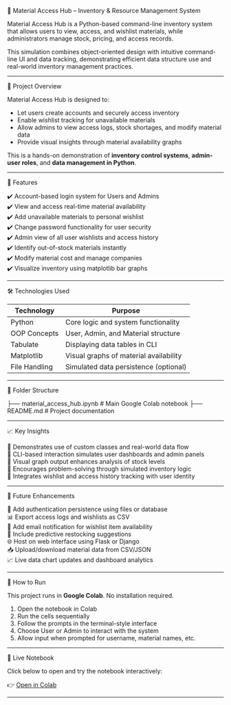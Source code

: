 🧰 Material Access Hub – Inventory & Resource Management System

Material Access Hub is a Python-based command-line inventory system that allows users to view, access, and wishlist materials, while administrators manage stock, pricing, and access records.

This simulation combines object-oriented design with intuitive command-line UI and data tracking, demonstrating efficient data structure use and real-world inventory management practices.

---

🧠 Project Overview

Material Access Hub is designed to:
- Let users create accounts and securely access inventory
- Enable wishlist tracking for unavailable materials
- Allow admins to view access logs, stock shortages, and modify material data
- Provide visual insights through material availability graphs

This is a hands-on demonstration of **inventory control systems**, **admin-user roles**, and **data management in Python**.

---

🚀 Features

✔️ Account-based login system for Users and Admins  
✔️ View and access real-time material availability  
✔️ Add unavailable materials to personal wishlist  
✔️ Change password functionality for user security  
✔️ Admin view of all user wishlists and access history  
✔️ Identify out-of-stock materials instantly  
✔️ Modify material cost and manage companies  
✔️ Visualize inventory using matplotlib bar graphs  

---

🛠️ Technologies Used

| Technology     | Purpose                                     |
|----------------|---------------------------------------------|
| Python         | Core logic and system functionality         |
| OOP Concepts   | User, Admin, and Material structure         |
| Tabulate       | Displaying data tables in CLI               |
| Matplotlib     | Visual graphs of material availability      |
| File Handling  | Simulated data persistence (optional)       |

---

📂 Folder Structure

├── material_access_hub.ipynb # Main Google Colab notebook
├── README.md # Project documentation


---

📈 Key Insights

📌 Demonstrates use of custom classes and real-world data flow  
📌 CLI-based interaction simulates user dashboards and admin panels  
📌 Visual graph output enhances analysis of stock levels  
📌 Encourages problem-solving through simulated inventory logic  
📌 Integrates wishlist and access history tracking with user identity  

---

🧭 Future Enhancements

🔐 Add authentication persistence using files or database  
📊 Export access logs and wishlists as CSV  
🧾 Add email notification for wishlist item availability  
🧠 Include predictive restocking suggestions  
🌐 Host on web interface using Flask or Django  
📥 Upload/download material data from CSV/JSON  
📈 Live data chart updates and dashboard analytics  

---

🧾 How to Run

This project runs in **Google Colab**. No installation required.

1. Open the notebook in Colab  
2. Run the cells sequentially  
3. Follow the prompts in the terminal-style interface  
4. Choose User or Admin to interact with the system  
5. Allow input when prompted for username, material names, etc.

---

🔗 Live Notebook

Click below to open and try the notebook interactively:

👉 [Open in Colab](https://colab.research.google.com/drive/1Ejlk4d8yY0Fzdxr4VwBC7-IgLDs7TdEP?usp=sharing)

---



